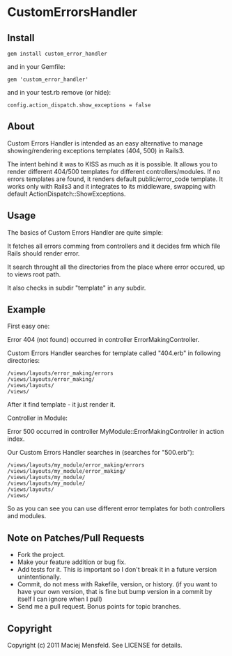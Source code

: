 # CustomErrorsHandler

## Install

    gem install custom_error_handler

and in your Gemfile:
    
    gem 'custom_error_handler'

and in your test.rb remove (or hide):

    config.action_dispatch.show_exceptions = false

## About

Custom Errors Handler is intended as an easy alternative to manage showing/rendering exceptions templates (404, 500) in Rails3.

The intent behind it was to KISS as much as it is possible. It allows you to render different 404/500 templates for different controllers/modules. If no errors templates are found, it renders default public/error_code template. It works only with Rails3 and it integrates to its middleware, swapping with default ActionDispatch::ShowExceptions.

## Usage

The basics of Custom Errors Handler are quite simple:

It fetches all errors comming from controllers and it decides frm which file
Rails should render error.

It search throught all the directories from the place where error occured, up
to views root path.

It also checks in subdir "template" in any subdir.

## Example

First easy one:

Error 404 (not found) occurred in controller ErrorMakingController.

Custom Errors Handler searches for template called "404.erb" in following directories:

    /views/layouts/error_making/errors
    /views/layouts/error_making/
    /views/layouts/
    /views/

After it find template - it just render it.


Controller in Module:

Error 500 occurred in controller MyModule::ErrorMakingController in action index.

Our Custom Errors Handler searches in (searches for "500.erb"):

    /views/layouts/my_module/error_making/errors
    /views/layouts/my_module/error_making/
    /views/layouts/my_module/
    /views/layouts/my_module/
    /views/layouts/
    /views/

So as you can see you can use different error templates for both controllers and modules.

## Note on Patches/Pull Requests
 
* Fork the project.
* Make your feature addition or bug fix.
* Add tests for it. This is important so I don't break it in a future version unintentionally.
* Commit, do not mess with Rakefile, version, or history.
  (if you want to have your own version, that is fine but bump version in a commit by itself I can ignore when I pull)
* Send me a pull request. Bonus points for topic branches.

## Copyright

Copyright (c) 2011 Maciej Mensfeld. See LICENSE for details.

